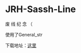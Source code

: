 # JRH-Sassh-Line
废 线 纪 念 （

使用了General_str

下载地址：[这里](https://github.com/njfdCRH1A/JRH-Sassh-Line/releases)
